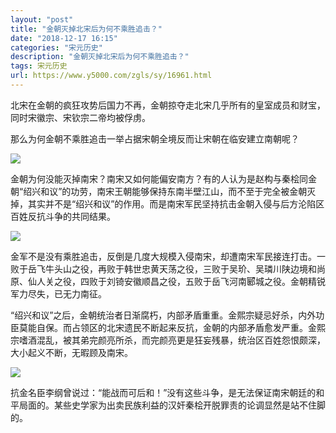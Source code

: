 ```yaml
---
layout: "post"
title: "金朝灭掉北宋后为何不乘胜追击？"
date: "2018-12-17 16:15"
categories: "宋元历史"
description: "金朝灭掉北宋后为何不乘胜追击？"
tags: 宋元历史
url: https://www.y5000.com/zgls/sy/16961.html
---
```






北宋在金朝的疯狂攻势后国力不再，金朝掠夺走北宋几乎所有的皇室成员和财宝，同时宋徽宗、宋钦宗二帝均被俘虏。

那么为何金朝不乘胜追击一举占据宋朝全境反而让宋朝在临安建立南朝呢？

![](https://img.y5000.com/uploads/allimg/170314/8-1F314151551342.jpg)

金朝为何没能灭掉南宋？南宋又如何能偏安南方？有的人认为是赵构与秦桧同金朝“绍兴和议”的功劳，南宋王朝能够保持东南半壁江山，而不至于完全被金朝灭掉，其实并不是“绍兴和议”的作用。而是南宋军民坚持抗击金朝入侵与后方沦陷区百姓反抗斗争的共同结果。

![](https://img.y5000.com/uploads/allimg/170314/8-1F31415155bZ.jpg)

金军不是没有乘胜追击，反倒是几度大规模入侵南宋，却遭南宋军民接连打击。一败于岳飞牛头山之役，再败于韩世忠黄天荡之役，三败于吴玠、吴璘川陕边境和尚原、仙人关之役，四败于刘锜安徽顺昌之役，五败于岳飞河南郾城之役。金朝精锐军力尽失，已无力南征。

“绍兴和议”之后，金朝统治者日渐腐朽，内部矛盾重重。金熙宗疑忌好杀，内外功臣莫能自保。而占领区的北宋遗民不断起来反抗，金朝的内部矛盾愈发严重。金熙宗嗜酒混乱，被其弟完颜亮所杀，而完颜亮更是狂妄残暴，统治区百姓怨恨颇深，大小起义不断，无暇顾及南宋。

![](https://img.y5000.com/uploads/allimg/170314/8-1F314151612a3.jpg)

抗金名臣李纲曾说过：“能战而可后和！”没有这些斗争，是无法保证南宋朝廷的和平局面的。某些史学家为出卖民族利益的汉奸秦桧开脱罪责的论调显然是站不住脚的。

